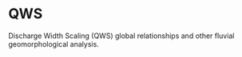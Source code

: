 # QWS
Discharge Width Scaling (QWS) global relationships and other fluvial geomorphological analysis. 
